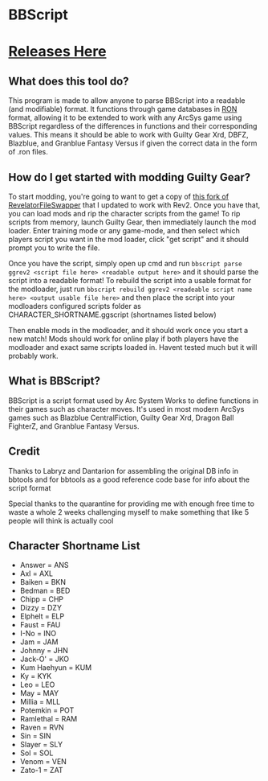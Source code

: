 # BBScript

# [Releases Here](https://github.com/super-continent/bbscript/releases)

## What does this tool do?
This program is made to allow anyone to parse BBScript into a readable (and modifiable) format. It functions through game databases in [RON](https://github.com/ron-rs/ron) format, allowing it to be extended to work with any ArcSys game using BBScript regardless of the differences in functions and their corresponding values. This means it should be able to work with Guilty Gear Xrd, DBFZ, Blazblue, and Granblue Fantasy Versus if given the correct data in the form of .ron files.

## How do I get started with modding Guilty Gear?
To start modding, you're going to want to get a copy of [this fork of RevelatorFileSwapper](https://github.com/super-continent/RevelatorModKit) that I updated to work with Rev2. Once you have that, you can load mods and rip the character scripts from the game! To rip scripts from memory, launch Guilty Gear, then immediately launch the mod loader. Enter training mode or any game-mode, and then select which players script you want in the mod loader, click "get script" and it should prompt you to write the file.

Once you have the script, simply open up cmd and run `bbscript parse ggrev2 <script file here> <readable output here>` and it should parse the script into a readable format! To rebuild the script into a usable format for the modloader, just run `bbscript rebuild ggrev2 <readeable script name here> <output usable file here>` and then place the script into your modloaders configured scripts folder as CHARACTER_SHORTNAME.ggscript (shortnames listed below)

Then enable mods in the modloader, and it should work once you start a new match! Mods should work for online play if both players have the modloader and exact same scripts loaded in. Havent tested much but it will probably work.

## What is BBScript?
BBScript is a script format used by Arc System Works to define functions in their games such as character moves. It's used in most modern ArcSys games such as Blazblue CentralFiction, Guilty Gear Xrd, Dragon Ball FighterZ, and Granblue Fantasy Versus.

## Credit
Thanks to Labryz and Dantarion for assembling the original DB info in bbtools and for bbtools as a good reference code base for info about the script format 

Special thanks to the quarantine for providing me with enough free time to waste a whole 2 weeks challenging myself to make something that like 5 people will think is actually cool

## Character Shortname List
* Answer = ANS
* Axl = AXL
* Baiken = BKN
* Bedman = BED
* Chipp = CHP
* Dizzy = DZY
* Elphelt = ELP
* Faust = FAU
* I-No = INO
* Jam = JAM
* Johnny = JHN
* Jack-O' = JKO
* Kum Haehyun = KUM
* Ky = KYK
* Leo = LEO
* May = MAY
* Millia = MLL
* Potemkin = POT
* Ramlethal = RAM
* Raven = RVN
* Sin = SIN
* Slayer = SLY
* Sol = SOL
* Venom = VEN
* Zato-1 = ZAT
